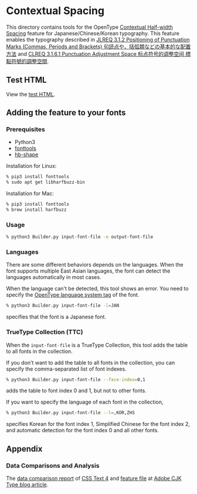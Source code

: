 # Contextual Spacing

This directory contains tools for
the OpenType [Contextual Half-width Spacing] feature
for Japanese/Chinese/Korean typography.
This feature enables the typography described in
[JLREQ 3.1.2 Positioning of Punctuation Marks (Commas, Periods and Brackets)
句読点や，括弧類などの基本的な配置方法](https://w3c.github.io/jlreq/#positioning_of_punctuation_marks)
and [CLREQ 3.1.6.1 Punctuation Adjustment Space
标点符号的调整空间 標點符號的調整空間](https://w3c.github.io/clreq/?lang=en#h-punctuation_adjustment_space).

[Contextual Half-width Spacing]: https://docs.microsoft.com/en-us/typography/opentype/spec/features_ae#tag-chws

## Test HTML

View the [test HTML].

[test HTML]: https://kojiishi.github.io/chws/test.html

## Adding the feature to your fonts

### Prerequisites

* Python3
* [fonttools]
* [hb-shape]

Installation for Linux:
```sh
% pip3 install fonttools
% sudo apt get libharfbuzz-bin
```
Installation for Mac:
```sh
% pip3 install fonttools
% brew install harfbuzz
```

[fonttools]: https://pypi.org/project/fonttools/
[hb-shape]: https://command-not-found.com/hb-shape

### Usage

```sh
% python3 Builder.py input-font-file -o output-font-file
```

### Languages

There are some different behaviors depends on the languages.
When the font supports multiple East Asian languages,
the font can detect the languages automatically in most cases.

When the language can't be detected, this tool shows an error.
You need to specify the [OpenType language system tag] of the font.

```sh
% python3 Builder.py input-font-file -l=JAN
```
specifies that the font is a Japanese font.

[OpenType language system tag]: https://docs.microsoft.com/en-us/typography/opentype/spec/languagetags

### TrueType Collection (TTC)

When the `input-font-file` is a TrueType Collection,
this tool adds the table to all fonts in the collection.

If you don't want to add the table to all fonts in the collection,
you can specify the comma-separated list of font indexes.

```sh
% python3 Builder.py input-font-file --face-index=0,1
```
adds the table to font index 0 and 1, but not to other fonts.

If you want to specify the language of each font in the collection,
```sh
% python3 Builder.py input-font-file --l=,KOR,ZHS
```
specifies Korean for the font index 1,
Simplified Chinese for the font index 2,
and automatic detection for the font index 0 and all other fonts.

## Appendix

### Data Comparisons and Analysis

The [data comparison report]
of [CSS Text 4] and
[feature file] at [Adobe CJK Type blog article].

[data comparison report]: https://colab.research.google.com/github/kojiishi/contextual-spacing/blob/master/contextual_spacing_analysis.ipynb
[Adobe CJK Type blog article]: https://blogs.adobe.com/CCJKType/2018/04/contextual-spacing.html
[CSS Text 4]: https://drafts.csswg.org/css-text-4/#text-spacing-classes
[feature file]:http://blogs.adobe.com/CCJKType/files/2018/04/features.txt
